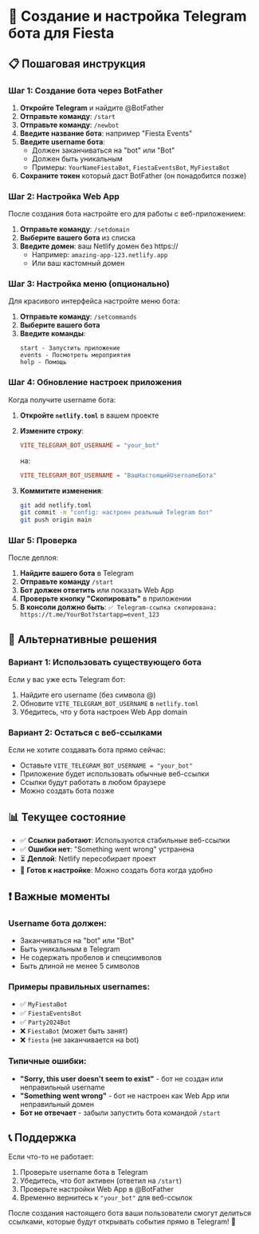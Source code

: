 # 🤖 Создание и настройка Telegram бота для Fiesta

## 📋 Пошаговая инструкция

### Шаг 1: Создание бота через BotFather

1. **Откройте Telegram** и найдите @BotFather
2. **Отправьте команду**: `/start`
3. **Отправьте команду**: `/newbot`
4. **Введите название бота**: например "Fiesta Events"
5. **Введите username бота**: 
   - Должен заканчиваться на "bot" или "Bot"
   - Должен быть уникальным
   - Примеры: `YourNameFiestaBot`, `FiestaEventsBot`, `MyFiestaBot`
6. **Сохраните токен** который даст BotFather (он понадобится позже)

### Шаг 2: Настройка Web App

После создания бота настройте его для работы с веб-приложением:

1. **Отправьте команду**: `/setdomain`
2. **Выберите вашего бота** из списка
3. **Введите домен**: ваш Netlify домен без https://
   - Например: `amazing-app-123.netlify.app`
   - Или ваш кастомный домен

### Шаг 3: Настройка меню (опционально)

Для красивого интерфейса настройте меню бота:

1. **Отправьте команду**: `/setcommands`
2. **Выберите вашего бота**
3. **Введите команды**:
   ```
   start - Запустить приложение
   events - Посмотреть мероприятия
   help - Помощь
   ```

### Шаг 4: Обновление настроек приложения

Когда получите username бота:

1. **Откройте `netlify.toml`** в вашем проекте
2. **Измените строку**:
   ```toml
   VITE_TELEGRAM_BOT_USERNAME = "your_bot"
   ```
   на:
   ```toml
   VITE_TELEGRAM_BOT_USERNAME = "ВашНастоящийUsernameБота"
   ```

3. **Коммитите изменения**:
   ```bash
   git add netlify.toml
   git commit -m "config: настроен реальный Telegram бот"
   git push origin main
   ```

### Шаг 5: Проверка

После деплоя:

1. **Найдите вашего бота** в Telegram
2. **Отправьте команду** `/start`
3. **Бот должен ответить** или показать Web App
4. **Проверьте кнопку "Скопировать"** в приложении
5. **В консоли должно быть**: `✅ Telegram-ссылка скопирована: https://t.me/YourBot?startapp=event_123`

## 🔧 Альтернативные решения

### Вариант 1: Использовать существующего бота

Если у вас уже есть Telegram бот:
1. Найдите его username (без символа @)
2. Обновите `VITE_TELEGRAM_BOT_USERNAME` в `netlify.toml`
3. Убедитесь, что у бота настроен Web App domain

### Вариант 2: Остаться с веб-ссылками

Если не хотите создавать бота прямо сейчас:
- Оставьте `VITE_TELEGRAM_BOT_USERNAME = "your_bot"`
- Приложение будет использовать обычные веб-ссылки
- Ссылки будут работать в любом браузере
- Можно создать бота позже

## 📊 Текущее состояние

- ✅ **Ссылки работают**: Используются стабильные веб-ссылки
- ✅ **Ошибки нет**: "Something went wrong" устранена  
- ⏳ **Деплой**: Netlify пересобирает проект
- 🔄 **Готов к настройке**: Можно создать бота когда удобно

## ❗ Важные моменты

### Username бота должен:
- Заканчиваться на "bot" или "Bot"
- Быть уникальным в Telegram
- Не содержать пробелов и спецсимволов
- Быть длиной не менее 5 символов

### Примеры правильных usernames:
- ✅ `MyFiestaBot`
- ✅ `FiestaEventsBot` 
- ✅ `Party2024Bot`
- ❌ `FiestaBot` (может быть занят)
- ❌ `fiesta` (не заканчивается на bot)

### Типичные ошибки:
- **"Sorry, this user doesn't seem to exist"** - бот не создан или неправильный username
- **"Something went wrong"** - бот не настроен как Web App или неправильный домен
- **Бот не отвечает** - забыли запустить бота командой `/start`

## 📞 Поддержка

Если что-то не работает:
1. Проверьте username бота в Telegram
2. Убедитесь, что бот активен (ответил на `/start`)
3. Проверьте настройки Web App в @BotFather
4. Временно вернитесь к `"your_bot"` для веб-ссылок

После создания настоящего бота ваши пользователи смогут делиться ссылками, которые будут открывать события прямо в Telegram! 🎉 